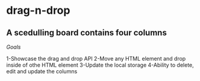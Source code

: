 # drag-n-drop

## A scedulling board contains four columns

_Goals_

1-Showcase the drag and drop API
2-Move any HTML element and drop inside of othe HTML element
3-Update the local storage
4-Ability to delete, edit and update the columns
